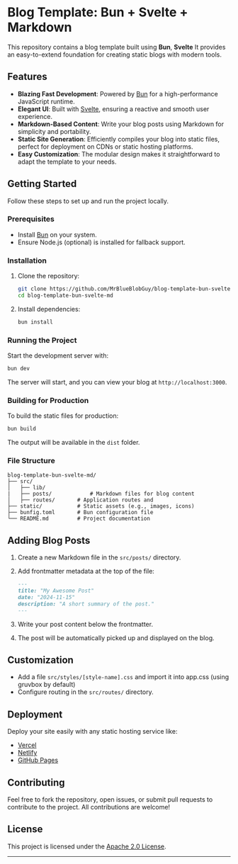 # Blog Template: Bun + Svelte + Markdown

This repository contains a blog template built using **Bun**, **Svelte** It provides an easy-to-extend foundation for creating static blogs with modern tools.

## Features

- **Blazing Fast Development**: Powered by [Bun](https://bun.sh/) for a high-performance JavaScript runtime.
- **Elegant UI**: Built with [Svelte](https://svelte.dev/), ensuring a reactive and smooth user experience.
- **Markdown-Based Content**: Write your blog posts using Markdown for simplicity and portability.
- **Static Site Generation**: Efficiently compiles your blog into static files, perfect for deployment on CDNs or static hosting platforms.
- **Easy Customization**: The modular design makes it straightforward to adapt the template to your needs.

## Getting Started

Follow these steps to set up and run the project locally.

### Prerequisites

- Install [Bun](https://bun.sh/) on your system.
- Ensure Node.js (optional) is installed for fallback support.

### Installation

1. Clone the repository:

   ```bash
   git clone https://github.com/MrBlueBlobGuy/blog-template-bun-svelte-md.git
   cd blog-template-bun-svelte-md
   ```

2. Install dependencies:

   ```bash
   bun install
   ```

### Running the Project

Start the development server with:

```bash
bun dev
```

The server will start, and you can view your blog at `http://localhost:3000`.

### Building for Production

To build the static files for production:

```bash
bun build
```

The output will be available in the `dist` folder.

### File Structure

```plaintext
blog-template-bun-svelte-md/
├── src/
│   ├── lib/
|   ├── posts/            # Markdown files for blog content
│   ├── routes/       # Application routes and
├── static/           # Static assets (e.g., images, icons)
├── bunfig.toml       # Bun configuration file
└── README.md         # Project documentation
```

## Adding Blog Posts

1. Create a new Markdown file in the `src/posts/` directory.
2. Add frontmatter metadata at the top of the file:

   ```markdown
   ---
   title: "My Awesome Post"
   date: "2024-11-15"
   description: "A short summary of the post."
   ---
   ```

3. Write your post content below the frontmatter.

4. The post will be automatically picked up and displayed on the blog.

## Customization
- Add a file `src/styles/[style-name].css` and import it into app.css (using gruvbox by default)
- Configure routing in the `src/routes/` directory.

## Deployment

Deploy your site easily with any static hosting service like:

- [Vercel](https://vercel.com/)
- [Netlify](https://www.netlify.com/)
- [GitHub Pages](https://pages.github.com/)

## Contributing

Feel free to fork the repository, open issues, or submit pull requests to contribute to the project. All contributions are welcome!

## License

This project is licensed under the [Apache 2.0 License](LICENSE).

---